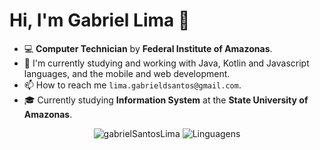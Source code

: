 # Hi, I'm Gabriel Lima 👋

- :computer: **Computer Technician** by **Federal Institute of Amazonas**.
- 🌱 I'm currently studying and working with Java, Kotlin and Javascript languages, and the mobile and web development. 
- 📫 How to reach me `lima.gabrieldsantos@gmail.com`.
- 🎓 Currently studying **Information System** at the **State University of Amazonas**.

<p align="center">
<img src="https://github-readme-stats.vercel.app/api?username=gabrielSantosLima&show_icons=true&theme=dark" alt="gabrielSantosLima"/>
<img src="https://github-readme-stats.vercel.app/api/top-langs/?username=gabrielSantosLima&layout=compact&theme=dark" alt="Linguagens" />
</p>
